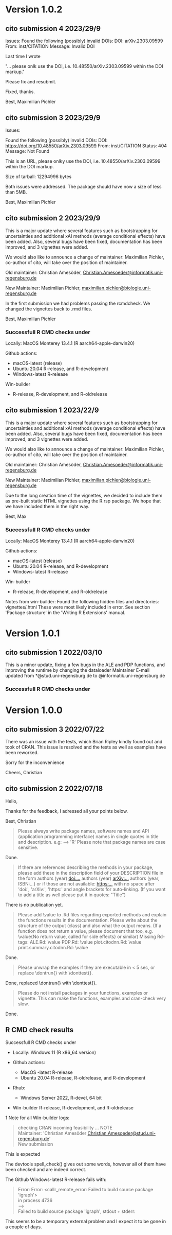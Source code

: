 # Version 1.0.2
## cito submission 4 2023/29/9
Issues:
Found the following (possibly) invalid DOIs:
DOI: arXiv.2303.09599
From: inst/CITATION
Message: Invalid DOI

Last time I wrote

"... please onlk use the DOI, i.e.
10.48550/arXiv.2303.09599
within the DOI markup."

Please fix and resubmit.


Fixed, thanks.

Best,
Maximilian Pichler



## cito submission 3 2023/29/9
Issues:

Found the following (possibly) invalid DOIs:
DOI: https://doi.org/10.48550/arXiv.2303.09599
From: inst/CITATION
Status: 404
Message: Not Found

This is an URL, please onlky use the DOI, i.e. 10.48550/arXiv.2303.09599
within the DOI markup.


Size of tarball: 12294996 bytes

Both issues were addressed. The package should have now a size of less than 5MB.

Best,
Maximilian Pichler



## cito submission 2 2023/29/9
This is a major update where several features such as bootstrapping for uncertainties and additional xAI methods 
(average conditional effects) have been added. Also, several bugs have been fixed, documentation has been improved,
and 3 vignettes were added.

We would also like to announce a change of maintainer: Maximilian Pichler, co-author of cito, 
will take over the position of maintainer.

Old maintainer: 
Christian Amesöder, Christian.Amesoeder@informatik.uni-regensburg.de

New Maintainer:
Maximilian Pichler, maximilian.pichler@biologie.uni-regensburg.de

In the first submission we had problems passing the rcmdcheck. We changed the vignettes back to .rmd files.

Best,
Maximilian Pichler

### Successfull R CMD checks under

Locally: MacOS Monterey 13.4.1 (R aarch64-apple-darwin20)

Github actions:
* macOS-latest (release)
* Ubuntu 20.04 R-release, and R-development
* Windows-latest R-release

Win-builder 
* R-release, R-development, and R-oldrelease


## cito submission 1 2023/22/9
This is a major update where several features such as bootstrapping for uncertainties and additional xAI methods 
(average conditional effects) have been added. Also, several bugs have been fixed, documentation has been improved,
and 3 vignettes were added.

We would also like to announce a change of maintainer: Maximilian Pichler, co-author of cito, 
will take over the position of maintainer.

Old maintainer: 
Christian Amesöder, Christian.Amesoeder@informatik.uni-regensburg.de

New Maintainer:
Maximilian Pichler, maximilian.pichler@biologie.uni-regensburg.de

Due to the long creation time of the vignettes, we decided to include them as 
pre-built static HTML vignettes using the R.rsp package. 
We hope that we have included them in the right way. 

Best,
Max

### Successfull R CMD checks under

Locally: MacOS Monterey 13.4.1 (R aarch64-apple-darwin20)

Github actions:
* macOS-latest (release)
* Ubuntu 20.04 R-release, and R-development
* Windows-latest R-release

Win-builder 
* R-release, R-development, and R-oldrelease

Notes from win-builder:
Found the following hidden files and directories:
  vignettes/.html
These were most likely included in error. See section 'Package
structure' in the 'Writing R Extensions' manual.





# Version 1.0.1
## cito submission 1 2022/03/10
This is a minor update, fixing a few bugs in the ALE and PDP functions, 
and improving the runtime by changing the dataloader
Maintainer E-mail updated from *@stud.uni-regensburg.de to @informatik.uni-regensburg.de

### Successfull R CMD checks under



# Version 1.0.0
## cito submission 3  2022/07/22

There was an issue with the tests, which Brian Ripley kindly found out and took of CRAN. 
This issue is resolved and the tests as well as examples have been reworked.

Sorry for the inconvenience 

Cheers,
Christian

## cito submission 2 2022/07/18
Hello, 

Thanks for the feedback, I adressed all your points below.

Best, Christian

>Please always write package names, software names and API (application programming interface) names in single quotes in title and description.
e.g: --> 'R'
Please note that package names are case sensitive.

Done.


>If there are references describing the methods in your package, please add these in the description field of your DESCRIPTION file in the form authors (year) <doi:...> authors (year) <arXiv:...> authors (year, ISBN:...) or if those are not available: <https:...> with no space after 'doi:', 'arXiv:', 'https:' and angle brackets for auto-linking.
(If you want to add a title as well please put it in quotes: "Title")

There is no publication yet.  

>Please add \value to .Rd files regarding exported methods and explain the functions results in the documentation. Please write about the structure of the output (class) and also what the output means.
(If a function does not return a value, please document that too, e.g.
\value{No return value, called for side effects} or similar) Missing Rd-tags:
      ALE.Rd: \value
      PDP.Rd: \value
      plot.citodnn.Rd: \value
      print.summary.citodnn.Rd: \value
      
Done.     
      
>Please unwrap the examples if they are executable in < 5 sec, or replace \dontrun{} with \donttest{}.

Done, replaced \\dontrun{} with \\donttest{}. 

>Please do not install packages in your functions, examples or vignette.
This can make the functions, examples and cran-check very slow.

Done. 


## R CMD check results
   Successfull R CMD checks under
* Locally: Windows 11 (R x86_64 version)
* Github actions:
  - MacOS -latest R-release
  - Ubuntu 20.04 R-release, R-oldrelease, and R-development
  
* Rhub:
  - Windows Server 2022, R-devel, 64 bit
* Win-builder R-release, R-development, and R-oldrelease


1 Note for all Win-builder logs: 

> checking CRAN incoming feasibility ... NOTE  
> Maintainer: 'Christian Amesöder <Christian.Amesoeder@stud.uni-regensburg.de>'  
> New submission

This is expected

The devtools spell_check() gives out  some words, however all of them have been checked and are indeed correct.

The Github Windows-latest R-release fails with: 
> Error: Error: <callr_remote_error: Failed to build source package 'igraph'>  
> in process 4736   
> -->  
> Failed to build source package 'igraph', stdout + stderr:  

This seems to be a temporary external problem and I expect it to be gone in a couple of days. 



